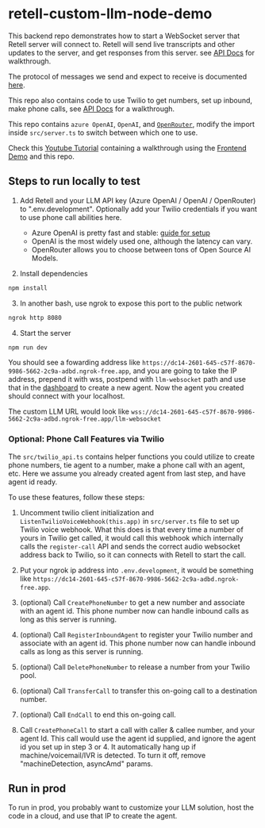 # retell-custom-llm-node-demo

This backend repo demonstrates how to start a WebSocket server that Retell server will connect to. Retell will send
live transcripts and other updates to the server, and get responses from this server. see [API Docs](https://docs.retellai.com/guide/custom-llm-websocket) for walkthrough.

The protocol of messages we send and expect to receive is documented [here](https://docs.retellai.com/api-references/llm-websocket).

This repo also contains code to use Twilio to get numbers, set up inbound, make phone calls, see [API Docs](https://docs.retellai.com/guide/phone-setup) for a walkthrough.

This repo contains `azure OpenAI`, `OpenAI`, and [`OpenRouter`](https://openrouter.ai), modify the import inside `src/server.ts` to switch between which one to use.

Check this [Youtube Tutorial](https://youtu.be/Tz969io9cPc?feature=shared&t=344) containing a walkthrough using the [Frontend Demo](https://github.com/adam-team/retell-frontend-reactjs-demo/tree/client_sdk) and this repo.

## Steps to run locally to test

1. Add Retell and your LLM API key (Azure OpenAI / OpenAI / OpenRouter) to ".env.development". Optionally add your Twilio credentials if you want to use phone call abilities here.

   - Azure OpenAI is pretty fast and stable: [guide for setup](https://docs.retellai.com/guide/azure-open-ai)
   - OpenAI is the most widely used one, although the latency can vary.
   - OpenRouter allows you to choose between tons of Open Source AI Models.

2. Install dependencies

```bash
npm install
```

3. In another bash, use ngrok to expose this port to the public network

```bash
ngrok http 8080
```

4. Start the server

```bash
npm run dev
```

You should see a fowarding address like
`https://dc14-2601-645-c57f-8670-9986-5662-2c9a-adbd.ngrok-free.app`, and you
are going to take the IP address, prepend it with wss, postpend with
`llm-websocket` path and use that in the [dashboard](https://beta.retellai.com/dashboard) to create a new agent. Now
the agent you created should connect with your localhost.

The custom LLM URL would look like
`wss://dc14-2601-645-c57f-8670-9986-5662-2c9a-adbd.ngrok-free.app/llm-websocket`

### Optional: Phone Call Features via Twilio

The `src/twilio_api.ts` contains helper functions you could utilize to create phone numbers, tie agent to a number,
make a phone call with an agent, etc. Here we assume you already created agent from last step, and have agent id ready.

To use these features, follow these steps:

1. Uncomment twilio client initialization and `ListenTwilioVoiceWebhook(this.app)` in `src/server.ts` file to set up Twilio voice webhook. What this does is that every time a number of yours in Twilio get called, it would call this webhook which internally calls the `register-call` API and sends the correct audio websocket address back to Twilio, so it can connects with Retell to start the call.

2. Put your ngrok ip address into `.env.development`, it would be something like `https://dc14-2601-645-c57f-8670-9986-5662-2c9a-adbd.ngrok-free.app`.

3. (optional) Call `CreatePhoneNumber` to get a new number and associate with an agent id. This phone number now can handle inbound calls as long as this server is running.

4. (optional) Call `RegisterInboundAgent` to register your Twilio number and associate with an agent id. This phone number now can handle inbound calls as long as this server is running.

5. (optional) Call `DeletePhoneNumber` to release a number from your Twilio pool.

6. (optional) Call `TransferCall` to transfer this on-going call to a destination number.

7. (optional) Call `EndCall` to end this on-going call.

8. Call `CreatePhoneCall` to start a call with caller & callee number, and your agent Id. This call would use the agent id supplied, and ignore the agent id you set up in step 3 or 4. It automatically hang up if machine/voicemail/IVR is detected. To turn it off, remove "machineDetection, asyncAmd" params.

## Run in prod

To run in prod, you probably want to customize your LLM solution, host the code
in a cloud, and use that IP to create the agent.
